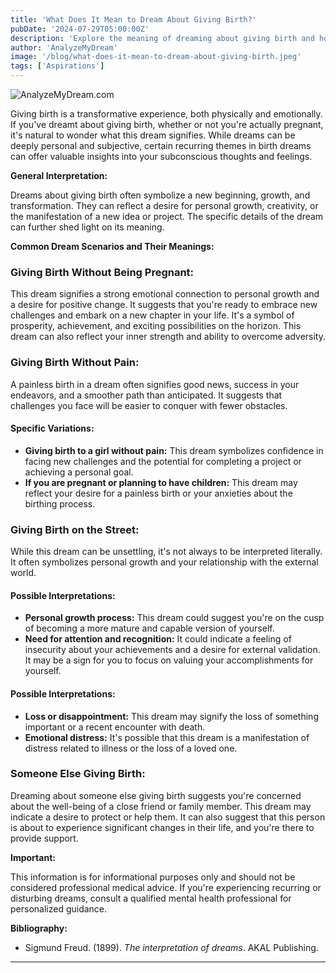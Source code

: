 ```yaml
---
title: 'What Does It Mean to Dream About Giving Birth?'
pubDate: '2024-07-29T05:00:00Z'
description: 'Explore the meaning of dreaming about giving birth and how this dream can symbolize new beginnings, personal growth, and overcoming challenges.'
author: 'AnalyzeMyDream'
image: '/blog/what-does-it-mean-to-dream-about-giving-birth.jpeg'
tags: ['Aspirations']
---
```


![AnalyzeMyDream.com](/blog/what-does-it-mean-to-dream-about-giving-birth.jpeg)


Giving birth is a transformative experience, both physically and emotionally. If you've dreamt about giving birth, whether or not you're actually pregnant, it's natural to wonder what this dream signifies. While dreams can be deeply personal and subjective, certain recurring themes in birth dreams can offer valuable insights into your subconscious thoughts and feelings. 

**General Interpretation:**

Dreams about giving birth often symbolize a new beginning, growth, and transformation. They can reflect a desire for personal growth, creativity, or the manifestation of a new idea or project. The specific details of the dream can further shed light on its meaning.

**Common Dream Scenarios and Their Meanings:**

### Giving Birth Without Being Pregnant:

This dream signifies a strong emotional connection to personal growth and a desire for positive change. It suggests that you're ready to embrace new challenges and embark on a new chapter in your life. It's a symbol of prosperity, achievement, and exciting possibilities on the horizon. This dream can also reflect your inner strength and ability to overcome adversity.

### Giving Birth Without Pain:

A painless birth in a dream often signifies good news, success in your endeavors, and a smoother path than anticipated. It suggests that challenges you face will be easier to conquer with fewer obstacles. 

#### Specific Variations:

- **Giving birth to a girl without pain:** This dream symbolizes confidence in facing new challenges and the potential for completing a project or achieving a personal goal.
- **If you are pregnant or planning to have children:** This dream may reflect your desire for a painless birth or your anxieties about the birthing process.

### Giving Birth on the Street:

While this dream can be unsettling, it's not always to be interpreted literally. It often symbolizes personal growth and your relationship with the external world. 

#### Possible Interpretations:

- **Personal growth process:** This dream could suggest you're on the cusp of becoming a more mature and capable version of yourself.
- **Need for attention and recognition:** It could indicate a feeling of insecurity about your achievements and a desire for external validation. It may be a sign for you to focus on valuing your accomplishments for yourself.

#### Possible Interpretations:

- **Loss or disappointment:** This dream may signify the loss of something important or a recent encounter with death.
- **Emotional distress:** It's possible that this dream is a manifestation of distress related to illness or the loss of a loved one.

### Someone Else Giving Birth:

Dreaming about someone else giving birth suggests you're concerned about the well-being of a close friend or family member. This dream may indicate a desire to protect or help them. It can also suggest that this person is about to experience significant changes in their life, and you're there to provide support.

**Important:**

This information is for informational purposes only and should not be considered professional medical advice. If you're experiencing recurring or disturbing dreams, consult a qualified mental health professional for personalized guidance.

**Bibliography:**

* Sigmund Freud. (1899). *The interpretation of dreams*. AKAL Publishing.

---